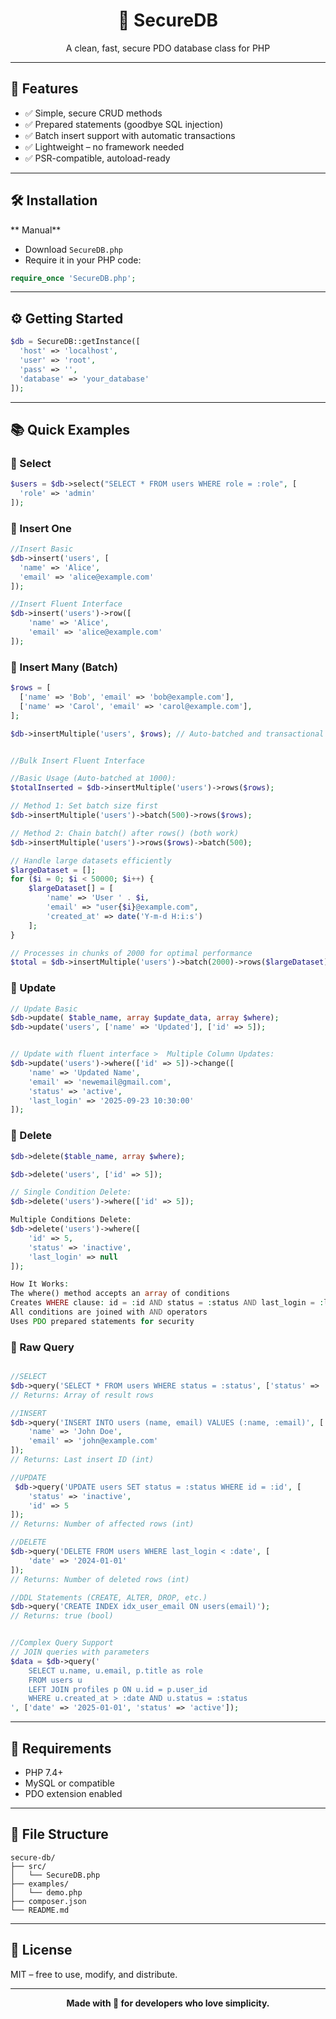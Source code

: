 <h1 align="center">🔐 SecureDB</h1>
<p align="center">A clean, fast, secure PDO database class for PHP</p> 
 
---

## 🚀 Features

- ✅ Simple, secure CRUD methods  
- ✅ Prepared statements (goodbye SQL injection)  
- ✅ Batch insert support with automatic transactions  
- ✅ Lightweight – no framework needed  
- ✅ PSR-compatible, autoload-ready  

---

## 🛠 Installation

** Manual**

- Download `SecureDB.php`
- Require it in your PHP code:

```php
require_once 'SecureDB.php';
```
 

---

## ⚙️ Getting Started

```php
$db = SecureDB::getInstance([
  'host' => 'localhost',
  'user' => 'root',
  'pass' => '',
  'database' => 'your_database'
]);
```

---

## 📚 Quick Examples

### 🔹 Select

```php
$users = $db->select("SELECT * FROM users WHERE role = :role", [
  'role' => 'admin'
]);
```

### 🔹 Insert One

```php
//Insert Basic
$db->insert('users', [
  'name' => 'Alice',
  'email' => 'alice@example.com'
]);

//Insert Fluent Interface
$db->insert('users')->row([
    'name' => 'Alice',
    'email' => 'alice@example.com'
]);

```

### 🔹 Insert Many (Batch)

```php
$rows = [
  ['name' => 'Bob', 'email' => 'bob@example.com'],
  ['name' => 'Carol', 'email' => 'carol@example.com'],
];

$db->insertMultiple('users', $rows); // Auto-batched and transactional


//Bulk Insert Fluent Interface

//Basic Usage (Auto-batched at 1000):
$totalInserted = $db->insertMultiple('users')->rows($rows);

// Method 1: Set batch size first
$db->insertMultiple('users')->batch(500)->rows($rows);

// Method 2: Chain batch() after rows() (both work)
$db->insertMultiple('users')->rows($rows)->batch(500);

// Handle large datasets efficiently
$largeDataset = [];
for ($i = 0; $i < 50000; $i++) {
    $largeDataset[] = [
        'name' => 'User ' . $i,
        'email' => "user{$i}@example.com",
        'created_at' => date('Y-m-d H:i:s')
    ];
}

// Processes in chunks of 2000 for optimal performance
$total = $db->insertMultiple('users')->batch(2000)->rows($largeDataset);


```

### 🔹 Update

```php
// Update Basic
$db->update( $table_name, array $update_data, array $where);
$db->update('users', ['name' => 'Updated'], ['id' => 5]);


// Update with fluent interface >  Multiple Column Updates:
$db->update('users')->where(['id' => 5])->change([
    'name' => 'Updated Name',
    'email' => 'newemail@gmail.com',
    'status' => 'active',
    'last_login' => '2025-09-23 10:30:00'
]);


```

### 🔹 Delete

```php
$db->delete($table_name, array $where);

$db->delete('users', ['id' => 5]);

// Single Condition Delete:
$db->delete('users')->where(['id' => 5]);

Multiple Conditions Delete:
$db->delete('users')->where([
    'id' => 5,
    'status' => 'inactive',
    'last_login' => null
]);

How It Works:
The where() method accepts an array of conditions
Creates WHERE clause: id = :id AND status = :status AND last_login = :last_login
All conditions are joined with AND operators
Uses PDO prepared statements for security


```

### 🔹 Raw Query

```php

//SELECT  
$db->query('SELECT * FROM users WHERE status = :status', ['status' => 'active']);
// Returns: Array of result rows

//INSERT
$db->query('INSERT INTO users (name, email) VALUES (:name, :email)', [
    'name' => 'John Doe',
    'email' => 'john@example.com'
]);
// Returns: Last insert ID (int)

//UPDATE
 $db->query('UPDATE users SET status = :status WHERE id = :id', [
    'status' => 'inactive',
    'id' => 5
]);
// Returns: Number of affected rows (int)

//DELETE
$db->query('DELETE FROM users WHERE last_login < :date', [
    'date' => '2024-01-01'
]);
// Returns: Number of deleted rows (int)

//DDL Statements (CREATE, ALTER, DROP, etc.)
$db->query('CREATE INDEX idx_user_email ON users(email)');
// Returns: true (bool)


//Complex Query Support
// JOIN queries with parameters
$data = $db->query('
    SELECT u.name, u.email, p.title as role 
    FROM users u 
    LEFT JOIN profiles p ON u.id = p.user_id 
    WHERE u.created_at > :date AND u.status = :status
', ['date' => '2025-01-01', 'status' => 'active']); 


```

---

## 🧪 Requirements

- PHP 7.4+
- MySQL or compatible
- PDO extension enabled

---

## 📁 File Structure

```
secure-db/
├── src/
│   └── SecureDB.php
├── examples/
│   └── demo.php
├── composer.json
└── README.md
```

---

## 📝 License

MIT – free to use, modify, and distribute.

---

<p align="center"><b>Made with 💙 for developers who love simplicity.</b></p>
